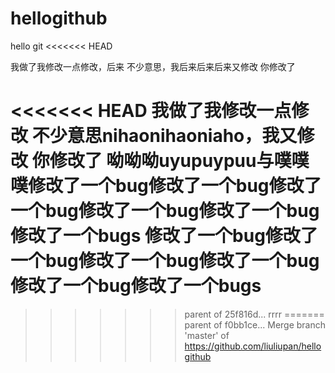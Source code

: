 # hellogithub
hello git
<<<<<<< HEAD

我做了我修改一点修改，后来
不少意思，我后来后来后来又修改   你修改了

<<<<<<< HEAD
我做了我修改一点修改
不少意思nihaonihaoniaho，我又修改   你修改了
呦呦呦uyupuypuu与噗噗噗修改了一个bug修改了一个bug修改了一个bug修改了一个bug修改了一个bug修改了一个bugs
修改了一个bug修改了一个bug修改了一个bug修改了一个bug修改了一个bug修改了一个bugs
=======
>>>>>>> parent of 25f816d... rrrr
=======
>>>>>>> parent of f0bb1ce... Merge branch 'master' of https://github.com/liuliupan/hellogithub
